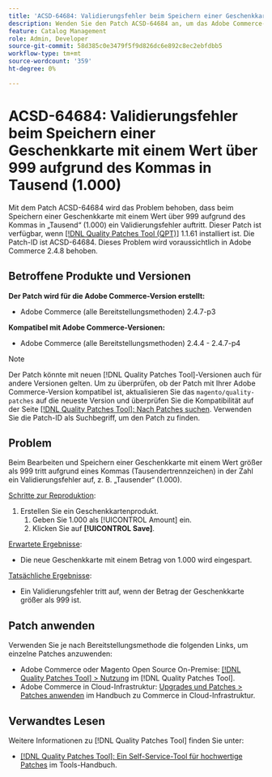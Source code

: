 ```yaml
---
title: 'ACSD-64684: Validierungsfehler beim Speichern einer Geschenkkarte mit einem Wert über 999 aufgrund des Kommas in Tausend (1.000)'
description: Wenden Sie den Patch ACSD-64684 an, um das Adobe Commerce-Problem zu beheben, bei dem beim Speichern einer Geschenkkarte mit einem Wert über 999 aufgrund des Kommas in „Tausend“ (1.000) ein Validierungsfehler auftritt.
feature: Catalog Management
role: Admin, Developer
source-git-commit: 58d385c0e3479f5f9d826dc6e892c8ec2ebfdbb5
workflow-type: tm+mt
source-wordcount: '359'
ht-degree: 0%

---
```



# ACSD-64684: Validierungsfehler beim Speichern einer Geschenkkarte mit einem Wert über 999 aufgrund des Kommas in Tausend (1.000)

Mit dem Patch ACSD-64684 wird das Problem behoben, dass beim Speichern einer Geschenkkarte mit einem Wert über 999 aufgrund des Kommas in „Tausend“ (1.000) ein Validierungsfehler auftritt. Dieser Patch ist verfügbar, wenn [[!DNL Quality Patches Tool (QPT)]](/help/tools/quality-patches-tool/quality-patches-tool-to-self-serve-quality-patches.md) 1.1.61 installiert ist. Die Patch-ID ist ACSD-64684. Dieses Problem wird voraussichtlich in Adobe Commerce 2.4.8 behoben.

## Betroffene Produkte und Versionen

**Der Patch wird für die Adobe Commerce-Version erstellt:**

* Adobe Commerce (alle Bereitstellungsmethoden) 2.4.7-p3

**Kompatibel mit Adobe Commerce-Versionen:**

* Adobe Commerce (alle Bereitstellungsmethoden) 2.4.4 - 2.4.7-p4

>[!NOTE]
>
>Der Patch könnte mit neuen [!DNL Quality Patches Tool]-Versionen auch für andere Versionen gelten. Um zu überprüfen, ob der Patch mit Ihrer Adobe Commerce-Version kompatibel ist, aktualisieren Sie das `magento/quality-patches` auf die neueste Version und überprüfen Sie die Kompatibilität auf der Seite [[!DNL Quality Patches Tool]: Nach Patches suchen](https://experienceleague.adobe.com/tools/commerce-quality-patches/index.html?lang=de). Verwenden Sie die Patch-ID als Suchbegriff, um den Patch zu finden.

## Problem

Beim Bearbeiten und Speichern einer Geschenkkarte mit einem Wert größer als 999 tritt aufgrund eines Kommas (Tausendertrennzeichen) in der Zahl ein Validierungsfehler auf, z. B. „Tausender“ (1.000).

<u>Schritte zur Reproduktion</u>:

1. Erstellen Sie ein Geschenkkartenprodukt.
   1. Geben Sie 1.000 als [!UICONTROL Amount] ein.
   1. Klicken Sie auf **[!UICONTROL Save]**.

<u>Erwartete Ergebnisse</u>:

* Die neue Geschenkkarte mit einem Betrag von 1.000 wird eingespart.

<u>Tatsächliche Ergebnisse</u>:

* Ein Validierungsfehler tritt auf, wenn der Betrag der Geschenkkarte größer als 999 ist.

## Patch anwenden

Verwenden Sie je nach Bereitstellungsmethode die folgenden Links, um einzelne Patches anzuwenden:

* Adobe Commerce oder Magento Open Source On-Premise: [[!DNL Quality Patches Tool] > Nutzung](/help/tools/quality-patches-tool/usage.md) im [!DNL Quality Patches Tool].
* Adobe Commerce in Cloud-Infrastruktur: [Upgrades und Patches > Patches anwenden](https://experienceleague.adobe.com/docs/commerce-cloud-service/user-guide/develop/upgrade/apply-patches.html?lang=de) im Handbuch zu Commerce in Cloud-Infrastruktur.

## Verwandtes Lesen

Weitere Informationen zu [!DNL Quality Patches Tool] finden Sie unter:

* [[!DNL Quality Patches Tool]: Ein Self-Service-Tool für hochwertige Patches](/help/tools/quality-patches-tool/quality-patches-tool-to-self-serve-quality-patches.md) im Tools-Handbuch.
